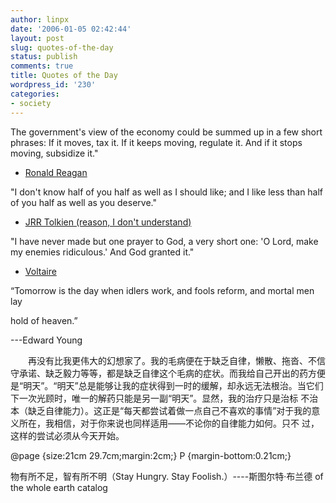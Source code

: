 ```yaml
---
author: linpx
date: '2006-01-05 02:42:44'
layout: post
slug: quotes-of-the-day
status: publish
comments: true
title: Quotes of the Day
wordpress_id: '230'
categories:
- society
---
```


The government's view of the economy could be summed up in a few short
phrases: If it moves, tax it. If it keeps moving, regulate it. And if it stops
moving, subsidize it."

- [Ronald Reagan](http://www.quotationspage.com/quotes/Ronald_Reagan)  
  

"I don't know half of you half as well as I should like; and I like less than
half of you half as well as you deserve."

- [JRR Tolkien (reason, I don't understand)](http://www.quotationspage.com/quotes/J._R._R._Tolkien)  
  
"I have never made but one prayer to God, a very short one: 'O Lord, make my
enemies ridiculous.' And God granted it."

- [Voltaire](http://www.quotationspage.com/quotes/Voltaire)  

  
“Tomorrow is the day when idlers work, and fools reform, and mortal men lay

hold of heaven.”

  
---Edward Young  
  
　　再没有比我更伟大的幻想家了。我的毛病便在于缺乏自律，懒散、拖沓、不信守承诺、缺乏毅力等等，都是缺乏自律这个毛病的症状。而我给自己开出的药方便
是“明天”。“明天”总是能够让我的症状得到一时的缓解，却永远无法根治。当它们下一次光顾时，唯一的解药只能是另一副“明天”。显然，我的治疗只是治标
不治本（缺乏自律能力）。这正是“每天都尝试着做一点自己不喜欢的事情”对于我的意义所在，我相信，对于你来说也同样适用——不论你的自律能力如何。只不
过，这样的尝试必须从今天开始。

  
  
@page {size:21cm 29.7cm;margin:2cm;} P {margin-bottom:0.21cm;}

  

物有所不足，智有所不明（Stay Hungry. Stay Foolish.）----斯图尔特·布兰德 of the whole earth catalog

  

